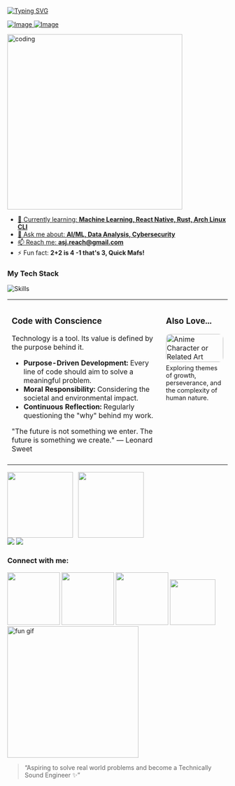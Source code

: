 <!-- Animated Header -->

<a href="https://git.io/typing-svg"><img src="https://readme-typing-svg.demolab.com?font=Syne&weight=800&size=60&duration=2000&pause=1000&color=D5F7C7&repeat=false&width=1135&height=100&lines=Welcome+to+my+profile" alt="Typing SVG" />

![Image](https://github.com/user-attachments/assets/b79b629d-6c8f-418f-b890-5664475ec8e0)
![Image](https://github.com/user-attachments/assets/09db062b-6a81-4454-9065-c79c06c36d07)

<p align="left">
  <img src="https://cdn.filestackcontent.com/efbSR18hT5uRKuo0zoMA" width="400" alt="coding">
</p>

- 🌱 Currently learning: **Machine Learning, React Native, Rust, Arch Linux CLI**
- 💬 Ask me about: **AI/ML, Data Analysis, Cybersecurity**
- 📫 Reach me: **asj.reach@gmail.com**
- ⚡ Fun fact: **2+2 is 4 -1 that's 3, Quick Mafs!**

<h3 align="left">My Tech Stack</h3>
<p>
  <img src="https://skillicons.dev/icons?i=python,java,js,html,css,flask,fastapi,react,vue,git,vscode,mysql,postgresql,jupyter" alt="Skills" />
</p>


<table style="width:100%; border: none;">
  <tr>
    <td style="width:70%; vertical-align: top; padding: 10px; border: none;">
      <h3>Code with Conscience</h3>
      <p>
        Technology is a tool. Its value is defined by the purpose behind it.
      </p>
      <ul>
        <li><strong>Purpose-Driven Development:</strong> Every line of code should aim to solve a meaningful problem.</li>
        <li><strong>Moral Responsibility:</strong> Considering the societal and environmental impact.</li>
        <li><strong>Continuous Reflection:</strong> Regularly questioning the "why" behind my work.</li>
      </ul>
      <p>
        "The future is not something we enter. The future is something we create." — Leonard Sweet
      </p>
    </td>
    <td style="width:30%; vertical-align: top; padding: 10px; border: none;">
      <h3>Also Love...</h3>
      <img src="YOUR_IMAGE_URL_HERE.jpg" alt="Anime Character or Related Art" width="100%" style="border-radius: 10px; max-width: 200px;"> <!-- Adjust src and max-width -->
      <p style="font-size: 0.9em; margin-top: 5px;">
        Exploring themes of growth, perseverance, and the complexity of human nature.
      </p>
    </td>
  </tr>
</table>

<!-- GitHub Stats -->
<div style="display: flex; align-items: center;">
  <img src="https://github-readme-stats.vercel.app/api?username=1mystic&show_icons=true&theme=dracula" height="150" />
  &nbsp;&nbsp;&nbsp;
  <img src="https://github-readme-stats.vercel.app/api/top-langs/?username=1mystic&theme=dracula&layout=compact" height="150" />
</div>

<!-- Streak Stats -->
<img src="https://github-readme-streak-stats.herokuapp.com/?user=1mystic&theme=shadow-purple&hide_border=true" />

<!-- Activity Graph -->
<img src="https://github-readme-activity-graph.vercel.app/graph?username=1mystic&bg_color=0d1117&color=fb8c00&line=ebbe0b&point=ffffff&area=true&hide_border=true" />

<h3 align="left">Connect with me:</h3>
<a href="https://x.com/yourhandle"><img width="120" src="https://img.shields.io/badge/-Twitter?style=for-the-badge&logo=x&logoColor=fff&label=Twitter&labelColor=000&color=000" /></a>
<a href="https://discord.com/users/yourid"><img width="120" src="https://img.shields.io/badge/-Discord?style=for-the-badge&logo=discord&logoColor=fff&label=Discord&labelColor=000&color=000" /></a>
<a href="https://www.linkedin.com/in/yourprofile"><img width="120" src="https://img.shields.io/badge/-LinkedIn?style=for-the-badge&logo=linkedin&logoColor=fff&label=LinkedIn&labelColor=000&color=000" /></a>
<a href="mailto:youremail@gmail.com"><img width="104" src="https://img.shields.io/badge/-gmail?style=for-the-badge&logo=gmail&logoColor=fff&label=Email&labelColor=000&color=000" /></a>

<img src="https://t.bkit.co/w_66bb7ae98af2f.gif" width="300" alt="fun gif" />

> “Aspiring to solve real world problems and become a Technically Sound Engineer ✨”
